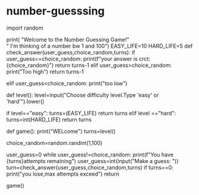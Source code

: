 # number-guesssing

import random

print(
  "Welcome to the Number Guessing Game!"   
  "   I'm thinking of a number bw 1 and 100")
EASY_LIFE=10
HARD_LIFE=5
def check_answer(user_guess,choice_random,turns):
  if user_guess==choice_random:
    print(f"your answer is crct: {choice_random}")
    return turns-1
  elif user_guess>choice_random:
    print("Too high")
    return turns-1
   
    
  elif user_guess<choice_random:
      print("too low")
  
      
def level():
  level=input("Choose difficulty level.Type 'easy' or 'hard'").lower()
  
  if level=="easy":
     turns=(EASY_LIFE)
     return turns
  elif  level =="hard":
     turns=int(HARD_LIFE)
     return turns


def game():
 print("WELcome")
 turns=level()

 
 choice_random=random.randint(1,100)

 
 user_guess=0
 while user_guess!=choice_random:
        print(f"You have  {turns}attempts remaining")
        user_guess=int(input("Make a guess: "))
        turn=check_answer(user_guess,choice_random,turns)
        if turns==0:
            print("you lose,max attempts exceed")
            return
        
game()   

